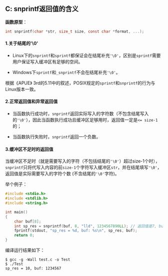 ## C: snprintf返回值的含义

**函数原型**：

```c
int snprintf(char *str, size_t size, const char *format, ...);
```

#### 1.关于结尾的'\0'

* Linux下的`snprintf`和`sprintf`都保证会在结尾补充`'\0'`，区别是`sprintf`需要用户保证写入缓冲区有足够的空间。

* Windows下`sprintf`和`_snprintf`不会在结尾补充`'\0'`。


根据《APUE》 3rd的5.11中的叙述，POSIX规定的`sprintf`和`snprintf`的行为与Linux版本一致。

#### 2.正常返回值和异常返回值

* 当函数执行成功时，`snprintf`返回实际写入的字符数（不包含结尾写入的`'\0'`），因此当函数执行成功且缓冲区足够用时，返回值一定是`<= size-1`的；

* 当函数执行失败时，`snprintf`返回一个负数。

#### 3.缓冲区不足时的返回值

当缓冲区不足时（就是需要写入的字符（不包括结尾的`'\0'`）超过size-1个时），`snprintf`只将代写入内容的前`size-1`个字符写入缓冲区`str`，并在结尾填写`'\0'`，返回值是实际需要写入的字符个数 (不含结尾的`'\0'`字符)。

举个例子：

```c
#include <stdio.h>
#include <stdlib.h>
#include <string.h>

int main()
{
    char buf[8];
    int sp_res = snprintf(buf, 8, "lld", 1234567890LL); // 返回值是7, buf中的内容是"1234567\0"
    fprintf(stdout, "sp_res = %d, buf: %s\n", sp_res, buf);
    return 0;
}
```

编译运行结果如下：
```shell
$ gcc -g -Wall test.c -o Test
$ ./Test
sp_res = 10, buf: 1234567
```